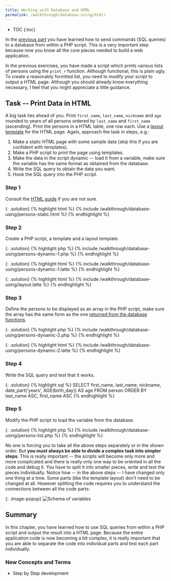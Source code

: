 ```yaml
---
title: Working with Database and HTML
permalink: /walkthrough/database-using/html/
---
```


* TOC
{:toc}

In the [previous part](/walkthrough/database-using/) you have learned how to send 
commands (SQL queries) to a database from within a PHP script. This is a very important
step because now you know all the core pieces needed to build a web application.

In the previous exercises, you have made a script which prints various lists of 
persons using the `print_r` function. Although functional, this is plain ugly. 
To create a reasonably formtted list, you need to modify your script to output 
a HTML page. Although you should already know everything necessary, I feel that
you might appreciate a little guidance.

## Task -- Print Data in HTML
A big task lies ahead of you. Print `first_name`, `last_name`, `nickname` and
`age` rounded to years of all persons ordered by `last_name` and `first_name` (ascending).
Print the persons in a HTML table, one row each. Use a
[layout template](/walkthrough/templates-layout/) for the HTML page.
Again, approach the task in steps, e.g.:

1. Make a static HTML page with some sample data (skip this if you are confident with templates).
2. Make a PHP script to print the page using templates.
3. Make the data in the script dynamic -- load it from a variable, make sure the variable has the same
format as obtained from the database.
4. Write the SQL query to obtain the data you want.
5. Hook the SQL query into the PHP script.

### Step 1
Consult the [HTML guide](/walkthrough/html/) if you are not sure.

{: .solution}
{% highlight html %}
{% include /walkthrough/database-using/persons-static.html %}
{% endhighlight %}

### Step 2
Create a PHP script, a template and a layout template.

{: .solution}
{% highlight php %}
{% include /walkthrough/database-using/persons-dynamic-1.php %}
{% endhighlight %}

{: .solution}
{% highlight html %}
{% include /walkthrough/database-using/persons-dynamic-1.latte %}
{% endhighlight %}

{: .solution}
{% highlight html %}
{% include /walkthrough/database-using/layout.latte %}
{% endhighlight %}

### Step 3
Define the persons to be displayed as an array in the PHP script, make
sure the array has the same form as the one
[returned from the database functions](#selecting-data).

{: .solution}
{% highlight php %}
{% include /walkthrough/database-using/persons-dynamic-2.php %}
{% endhighlight %}

{: .solution}
{% highlight html %}
{% include /walkthrough/database-using/persons-dynamic-2.latte %}
{% endhighlight %}

### Step 4
Write the SQL query and test that it works.

{: .solution}
{% highlight sql %}
SELECT first_name, last_name, nickname, date_part('years', AGE(birth_day)) AS age
FROM person
ORDER BY last_name ASC, first_name ASC
{% endhighlight %}

### Step 5
Modify the PHP script to load the variable from the database.

{: .solution}
{% highlight php %}
{% include /walkthrough/database-using/persons-list.php %}
{% endhighlight %}

No one is forcing you to take all the above steps separately or in the shown order.
But **you must always be able to divide a complex task into simpler steps**. This
is really important -- the scripts will become only more and more complicated and there is really
only one way to be oriented in all the code and debug it. You have to split it into smaller pieces,
write and test the pieces individually. Notice how -- in the above steps -- I have changed only one thing
at a time. Some parts (like the template layout) don't need to be changed at all. However splitting
the code requires you to understand the connections between all the code parts:

{: .image-popup}
![Schema of variables](../code-schematic.png)

## Summary
In this chapter, you have learned how to use SQL queries from within a PHP script and
output the result into a HTML page.
Because the entire application code is now becoming a bit complex, it is really important that
you are able to separate the code into individual parts and test each part individually.

### New Concepts and Terms
- Step by Step development